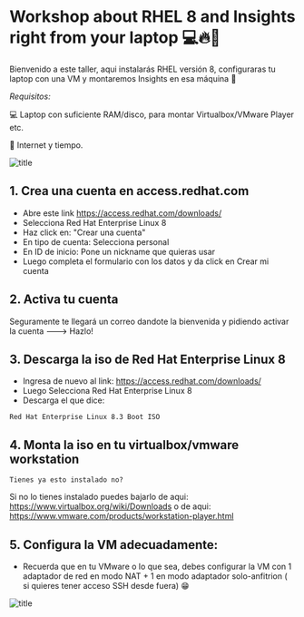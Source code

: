 # Workshop about RHEL 8 and Insights right from your laptop 💻🔥🚀

Bienvenido a este taller, aqui instalarás RHEL versión 8, configuraras tu laptop con una VM y montaremos Insights en esa máquina 🚀

*Requisitos:*

💻 Laptop con suficiente RAM/disco, para montar Virtualbox/VMware Player etc.

🧰 Internet y tiempo.


![title](https://media1.tenor.com/images/0ac80d82231814ec9d7d331861b855c1/tenor.gif?itemid=5425050)

## 1. Crea una cuenta en access.redhat.com

- Abre este link https://access.redhat.com/downloads/
- Selecciona Red Hat Enterprise Linux 8
- Haz click en: "Crear una cuenta"  
- En tipo de cuenta: Selecciona personal
- En ID de inicio: Pone un nickname que quieras usar
- Luego completa el formulario con los datos y da click en Crear mi cuenta


## 2. Activa tu cuenta

Seguramente te llegará un correo dandote la bienvenida y pidiendo activar la cuenta ---> Hazlo!

## 3. Descarga la iso de Red Hat Enterprise Linux 8

- Ingresa de nuevo al link: https://access.redhat.com/downloads/
- Luego Selecciona Red Hat Enterprise Linux 8
- Descarga el que dice: 
```
Red Hat Enterprise Linux 8.3 Boot ISO
```

## 4. Monta la iso en tu virtualbox/vmware workstation

```
Tienes ya esto instalado no?
```
Si no lo tienes instalado puedes bajarlo de aqui:
https://www.virtualbox.org/wiki/Downloads
o de aqui:
https://www.vmware.com/products/workstation-player.html

## 5. Configura la VM adecuadamente:

- Recuerda que en tu VMware o lo que sea, debes configurar la VM con 1 adaptador de red en modo NAT + 1 en modo adaptador solo-anfitrion ( si quieres tener acceso SSH desde fuera) 😁 

![title](https://untrite.com/wp-content/uploads/2019/01/automate-everything.jpg)
